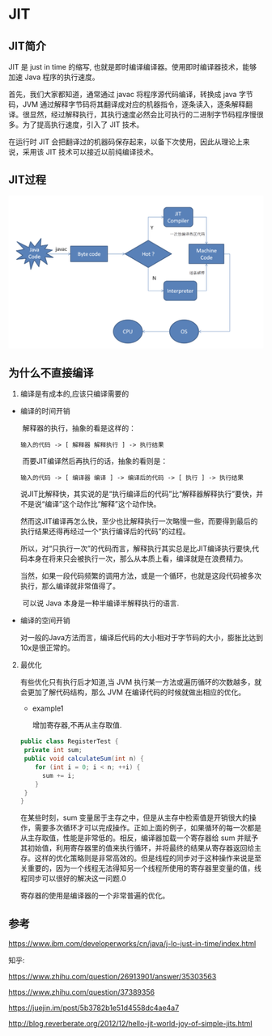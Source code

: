 # JIT


## JIT简介

JIT 是 just in time 的缩写, 也就是即时编译编译器。使用即时编译器技术，能够加速 Java 程序的执行速度。

首先，我们大家都知道，通常通过 javac 将程序源代码编译，转换成 java 字节码，JVM 通过解释字节码将其翻译成对应的机器指令，逐条读入，逐条解释翻译。很显然，经过解释执行，其执行速度必然会比可执行的二进制字节码程序慢很多。为了提高执行速度，引入了 JIT 技术。

在运行时 JIT 会把翻译过的机器码保存起来，以备下次使用，因此从理论上来说，采用该 JIT 技术可以接近以前纯编译技术。



## JIT过程

![image-20190515174413632](JIT/image-20190515174413632.png)





## 为什么不直接编译

1. 编译是有成本的,应该只编译需要的	

  - 编译的时间开销

    ​     解释器的执行，抽象的看是这样的：

    ```text
    输入的代码 -> [ 解释器 解释执行 ] -> 执行结果
    ```

    ​     而要JIT编译然后再执行的话，抽象的看则是：

    ```text
    输入的代码 -> [ 编译器 编译 ] -> 编译后的代码 -> [ 执行 ] -> 执行结果
    ```

    ​     说JIT比解释快，其实说的是“执行编译后的代码”比“解释器解释执行”要快，并不是说“编译”这个动作比“解释”这个动作快。

    然而这JIT编译再怎么快，至少也比解释执行一次略慢一些，而要得到最后的执行结果还得再经过一个“执行编译后的代码”的过程。

    ​     所以，对“只执行一次”的代码而言，解释执行其实总是比JIT编译执行要快,代码本身在将来只会被执行一次，那么从本质上看，编译就是在浪费精力。

    ​     当然，如果一段代码频繁的调用方法，或是一个循环，也就是这段代码被多次执行，那么编译就非常值得了。

    ​     可以说 Java 本身是一种半编译半解释执行的语言.

  - 编译的空间开销

    ​	对一般的Java方法而言，编译后代码的大小相对于字节码的大小，膨胀比达到10x是很正常的。

2. 最优化
  
    有些优化只有执行后才知道,当 JVM 执行某一方法或遍历循环的次数越多，就会更加了解代码结构，那么 JVM 在编译代码的时候就做出相应的优化。
    
    
    - example1
    
      增加寄存器,不再从主存取值.
    
    ```java
    public class RegisterTest {
     private int sum;
     public void calculateSum(int n) {
        for (int i = 0; i < n; ++i) {
          sum += i;
        }
     }
    }
    ```
    
    在某些时刻，sum 变量居于主存之中，但是从主存中检索值是开销很大的操作，需要多次循环才可以完成操作。正如上面的例子，如果循环的每一次都是从主存取值，性能是非常低的。相反，编译器加载一个寄存器给 sum 并赋予其初始值，利用寄存器里的值来执行循环，并将最终的结果从寄存器返回给主存。这样的优化策略则是非常高效的。但是线程的同步对于这种操作来说是至关重要的，因为一个线程无法得知另一个线程所使用的寄存器里变量的值，线程同步可以很好的解决这一问题.0
    
    寄存器的使用是编译器的一个非常普遍的优化。  

## 参考

https://www.ibm.com/developerworks/cn/java/j-lo-just-in-time/index.html

知乎:

https://www.zhihu.com/question/26913901/answer/35303563

https://www.zhihu.com/question/37389356



https://juejin.im/post/5b3782b1e51d4558dc4ae4a7

http://blog.reverberate.org/2012/12/hello-jit-world-joy-of-simple-jits.html

